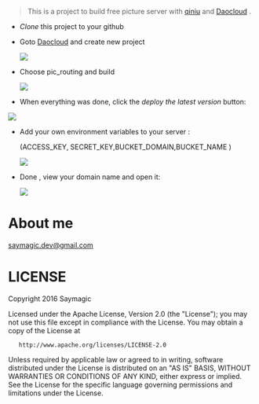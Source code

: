 > This is a project to build free picture server with [qiniu](https://portal.qiniu.com/signup?code=3lcny0wg8l4k2) and [Daocloud](https://www.daocloud.io/) .

* *Clone* this project to your github


* Goto  [Daocloud](https://www.daocloud.io/) and create new project

  ![](http://cdn.saymagic.cn/o_1afbdndel1upnot21i5rnqm19jje.png)


* Choose pic_routing and build

  ![](http://cdn.saymagic.cn/o_1afbdoulg3gh17q8lqd2n81vmq9.png)

* When everything was done,  click the *deploy the latest version*  button:

![](http://cdn.saymagic.cn/o_1afbdma55k2u106t1ak91u1c1q9o9.png)



* Add your own environment variables to your server :

  (ACCESS_KEY, SECRET_KEY,BUCKET_DOMAIN,BUCKET_NAME )

  ![](http://cdn.saymagic.cn/o_1afbdtuun12gp15fm1p42fo31o15e.png)


* Done , view your domain name and open it:

  ![](http://cdn.saymagic.cn/o_1afbe259n15991rjsoh216sc16qq9.png)

# About me

saymagic.dev@gmail.com

# LICENSE

   Copyright 2016 Saymagic

   Licensed under the Apache License, Version 2.0 (the "License");
   you may not use this file except in compliance with the License.
   You may obtain a copy of the License at

       http://www.apache.org/licenses/LICENSE-2.0

   Unless required by applicable law or agreed to in writing, software
   distributed under the License is distributed on an "AS IS" BASIS,
   WITHOUT WARRANTIES OR CONDITIONS OF ANY KIND, either express or implied.
   See the License for the specific language governing permissions and
   limitations under the License.

